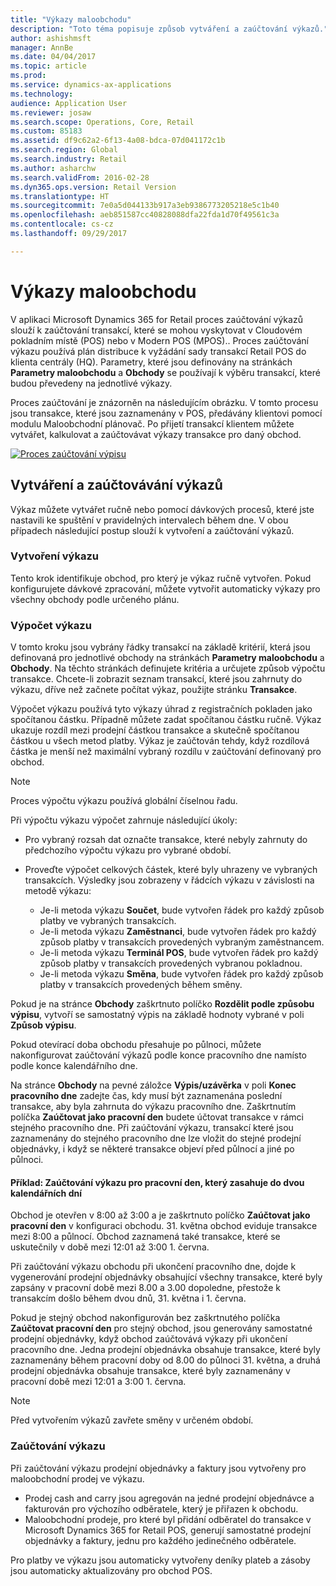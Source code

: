 ```yaml
---
title: "Výkazy maloobchodu"
description: "Toto téma popisuje způsob vytváření a zaúčtování výkazů."
author: ashishmsft
manager: AnnBe
ms.date: 04/04/2017
ms.topic: article
ms.prod: 
ms.service: dynamics-ax-applications
ms.technology: 
audience: Application User
ms.reviewer: josaw
ms.search.scope: Operations, Core, Retail
ms.custom: 85183
ms.assetid: df9c62a2-6f13-4a08-bdca-07d041172c1b
ms.search.region: Global
ms.search.industry: Retail
ms.author: asharchw
ms.search.validFrom: 2016-02-28
ms.dyn365.ops.version: Retail Version
ms.translationtype: HT
ms.sourcegitcommit: 7e0a5d044133b917a3eb9386773205218e5c1b40
ms.openlocfilehash: aeb851587cc40828088dfa22fda1d70f49561c3a
ms.contentlocale: cs-cz
ms.lasthandoff: 09/29/2017

---
```


# <a name="retail-statements"></a>Výkazy maloobchodu
V aplikaci Microsoft Dynamics 365 for Retail proces zaúčtování výkazů slouží k zaúčtování transakcí, které se mohou vyskytovat v Cloudovém pokladním místě (POS) nebo v Modern POS (MPOS).. Proces zaúčtování výkazu používá plán distribuce k vyžádání sady transakcí Retail POS do klienta centrály (HQ). Parametry, které jsou definovány na stránkách **Parametry maloobchodu** a **Obchody** se používají k výběru transakcí, které budou převedeny na jednotlivé výkazy.  

Proces zaúčtování je znázorněn na následujícím obrázku. V tomto procesu jsou transakce, které jsou zaznamenány v POS, předávány klientovi pomocí modulu Maloobchodní plánovač. Po přijetí transakcí klientem můžete vytvářet, kalkulovat a zaúčtovávat výkazy transakce pro daný obchod. 

[![Proces zaúčtování výpisu](./media/retail-statements.png)](./media/retail-statements.png)

## <a name="creating-and-posting-statements"></a>Vytváření a zaúčtovávání výkazů
Výkaz můžete vytvářet ručně nebo pomocí dávkových procesů, které jste nastavili ke spuštění v pravidelných intervalech během dne. V obou případech následující postup slouží k vytvoření a zaúčtování výkazů.

###  <a name="create-the-statement"></a>Vytvoření výkazu
Tento krok identifikuje obchod, pro který je výkaz ručně vytvořen. Pokud konfigurujete dávkové zpracování, můžete vytvořit automaticky výkazy pro všechny obchody podle určeného plánu. 

### <a name="calculate-the-statement"></a>Výpočet výkazu
V tomto kroku jsou vybrány řádky transakcí na základě kritérií, která jsou definovaná pro jednotlivé obchody na stránkách **Parametry maloobchodu** a **Obchody**. Na těchto stránkách definujete kritéria a určujete způsob výpočtu transakce. Chcete-li zobrazit seznam transakcí, které jsou zahrnuty do výkazu, dříve než začnete počítat výkaz, použijte stránku **Transakce**. 

Výpočet výkazu používá tyto výkazy úhrad z registračních pokladen jako spočítanou částku. Případně můžete zadat spočítanou částku ručně. Výkaz ukazuje rozdíl mezi prodejní částkou transakce a skutečně spočítanou částkou u všech metod platby. Výkaz je zaúčtován tehdy, když rozdílová částka je menší než maximální vybraný rozdílu v zaúčtování definovaný pro obchod. 

> [!NOTE]
> Proces výpočtu výkazu používá globální číselnou řadu.

Při výpočtu výkazu výpočet zahrnuje následující úkoly:

- Pro vybraný rozsah dat označte transakce, které nebyly zahrnuty do předchozího výpočtu výkazu pro vybrané období. 
- Proveďte výpočet celkových částek, které byly uhrazeny ve vybraných transakcích. Výsledky jsou zobrazeny v řádcích výkazu v závislosti na metodě výkazu:

  - Je-li metoda výkazu **Součet**, bude vytvořen řádek pro každý způsob platby ve vybraných transakcích. 
  - Je-li metoda výkazu **Zaměstnanci**, bude vytvořen řádek pro každý způsob platby v transakcích provedených vybraným zaměstnancem. 
  - Je-li metoda výkazu **Terminál POS**, bude vytvořen řádek pro každý způsob platby v transakcích provedených vybranou pokladnou. 
  - Je-li metoda výkazu **Směna**, bude vytvořen řádek pro každý způsob platby v transakcích provedených během směny.

Pokud je na stránce **Obchody** zaškrtnuto políčko **Rozdělit podle způsobu výpisu**, vytvoří se samostatný výpis na základě hodnoty vybrané v poli **Způsob výpisu**.

Pokud otevírací doba obchodu přesahuje po půlnoci, můžete nakonfigurovat zaúčtování výkazů podle konce pracovního dne namísto podle konce kalendářního dne. 

Na stránce **Obchody** na pevné záložce **Výpis/uzávěrka** v poli **Konec pracovního dne** zadejte čas, kdy musí být zaznamenána poslední transakce, aby byla zahrnuta do výkazu pracovního dne. Zaškrtnutím políčka **Zaúčtovat jako pracovní den** budete účtovat transakce v rámci stejného pracovního dne. Při zaúčtování výkazu, transakcí které jsou zaznamenány do stejného pracovního dne lze vložit do stejné prodejní objednávky, i když se některé transakce objeví před půlnocí a jiné po půlnoci. 

#### <a name="example-post-a-statement-for-a-business-day-that-extends-over-two-calendar-days"></a>Příklad: Zaúčtování výkazu pro pracovní den, který zasahuje do dvou kalendářních dní 

Obchod je otevřen v 8:00 až 3:00 a je zaškrtnuto políčko **Zaúčtovat jako pracovní den** v konfiguraci obchodu. 31. května obchod eviduje transakce mezi 8:00 a půlnocí. Obchod zaznamená také transakce, které se uskutečnily v době mezi 12:01 až 3:00 1. června. 

Při zaúčtování výkazu obchodu při ukončení pracovního dne, dojde k vygenerování prodejní objednávky obsahující všechny transakce, které byly zapsány v pracovní době mezi 8.00 a 3.00 dopoledne, přestože k transakcím došlo během dvou dnů, 31. května i 1. června. 

Pokud je stejný obchod nakonfigurován bez zaškrtnutého políčka **Zaúčtovat pracovní den** pro stejný obchod, jsou generovány samostatné prodejní objednávky, když obchod zaúčtovává výkazy při ukončení pracovního dne. Jedna prodejní objednávka obsahuje transakce, které byly zaznamenány během pracovní doby od 8.00 do půlnoci 31. května, a druhá prodejní objednávka obsahuje transakce, které byly zaznamenány v pracovní době mezi 12:01 a 3:00 1. června.
 
> [!NOTE]
> Před vytvořením výkazů zavřete směny v určeném období. 

### <a name="post-the-statement"></a>Zaúčtování výkazu
Při zaúčtování výkazu prodejní objednávky a faktury jsou vytvořeny pro maloobchodní prodej ve výkazu.

- Prodej cash and carry jsou agregován na jedné prodejní objednávce a fakturován pro výchozího odběratele, který je přiřazen k obchodu. 
- Maloobchodní prodeje, pro které byl přidání odběratel do transakce v Microsoft Dynamics 365 for Retail POS, generují samostatné prodejní objednávky a faktury, jednu pro každého jedinečného odběratele. 

Pro platby ve výkazu jsou automaticky vytvořeny deníky plateb a zásoby jsou automaticky aktualizovány pro obchod POS.

